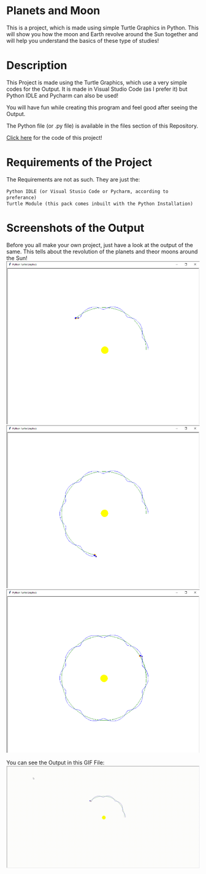 # Planets and Moon
This is a project, which is made using simple Turtle Graphics in Python. This will show you how the moon and Earth revolve around the Sun together and will help you understand the basics of these type of studies!

# Description
This Project is made using the Turtle Graphics, which use a very simple codes for the Output. It is made in Visual Studio Code (as I prefer it) but Python IDLE and Pycharm can also be used!

You will have fun while creating this program and feel good after seeing the Output.

The Python file (or .py file) is available in the files section of this Repository.

[Click here](https://github.com/Subrat2006/Planets_and_Moon/blob/main/Planets%20%26%20Moon.py) for the code of this project!

# Requirements of the Project

The Requirements are not as such. They are just the:

```
Python IDLE (or Visual Stusio Code or Pycharm, according to preferance)
Turtle Module (this pack comes inbuilt with the Python Installation)
```

# Screenshots of the Output
Before you all make your own project, just have a look at the output of the same. This tells about the revolution of the planets and theor moons around the Sun!
<img src = "1.png"></img>
<img src = "2.png"></img>
<img src = "3.png"></img>

You can see the Output in this GIF File:
![](Test.gif)
